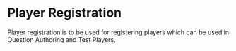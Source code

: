 # Player Registration
Player registration is to be used for registering players which can be used in Question Authoring and Test Players.
